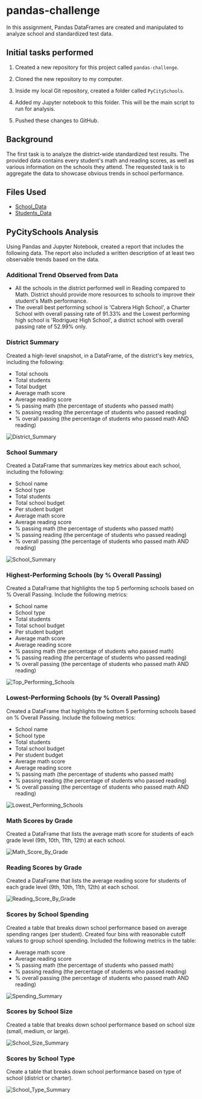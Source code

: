# pandas-challenge

In this assignment, Pandas DataFrames are created and manipulated to analyze school and standardized test data.

## Initial tasks performed

1. Created a new repository for this project called `pandas-challenge`. 

2. Cloned the new repository to my computer.

3. Inside my local Git repository, created a folder called `PyCitySchools`.

4. Added my Jupyter notebook to this folder. This will be the main script to run for analysis.

5. Pushed these changes to GitHub.

## Background

The first task is to analyze the district-wide standardized test results. The provided data contains every student's math and reading scores, as well as various information on the schools they attend. The requested task is to aggregate the data to showcase obvious trends in school performance.

## Files Used

- [School_Data](Resources/schools_complete.csv)
- [Students_Data](Resources/students_complete.csv)

## PyCitySchools Analysis

Using Pandas and Jupyter Notebook, created a report that includes the following data. The report also included a written description of at least two observable trends based on the data.

### Additional Trend Observed from Data

* All the schools in the district performed well in Reading compared to Math. District should provide more resources to schools to improve their student's Math performance. 
* The overall best performing school is 'Cabrera High School', a Charter School with overall passing rate of 91.33% and the Lowest performing high school is 'Rodriguez High School', a district school with overall passing rate of 52.99% only.

### District Summary

Created a high-level snapshot, in a DataFrame, of the district's key metrics, including the following:

* Total schools
* Total students
* Total budget
* Average math score
* Average reading score
* % passing math (the percentage of students who passed math)
* % passing reading (the percentage of students who passed reading)
* % overall passing (the percentage of students who passed math AND reading)

![District_Summary](PyCitySchools/Analysis/District_Summary.png)

### School Summary

Created a DataFrame that summarizes key metrics about each school, including the following:

* School name
* School type
* Total students
* Total school budget
* Per student budget
* Average math score
* Average reading score
* % passing math (the percentage of students who passed math)
* % passing reading (the percentage of students who passed reading)
* % overall passing (the percentage of students who passed math AND reading)

![School_Summary](PyCitySchools/Analysis/School_Summary.png)

### Highest-Performing Schools (by % Overall Passing)

Created a DataFrame that highlights the top 5 performing schools based on % Overall Passing. Include the following metrics:

* School name
* School type
* Total students
* Total school budget
* Per student budget
* Average math score
* Average reading score
* % passing math (the percentage of students who passed math)
* % passing reading (the percentage of students who passed reading)
* % overall passing (the percentage of students who passed math AND reading)

![Top_Performing_Schools](PyCitySchools/Analysis/Top_Performing_schools.png)

### Lowest-Performing Schools (by % Overall Passing)

Created a DataFrame that highlights the bottom 5 performing schools based on % Overall Passing. Include the following metrics:

* School name
* School type
* Total students
* Total school budget
* Per student budget
* Average math score
* Average reading score
* % passing math (the percentage of students who passed math)
* % passing reading (the percentage of students who passed reading)
* % overall passing (the percentage of students who passed math AND reading)

![Lowest_Performing_Schools](PyCitySchools/Analysis/Lowest_Performing_schools.png)

### Math Scores by Grade

Created a DataFrame that lists the average math score for students of each grade level (9th, 10th, 11th, 12th) at each school.

![Math_Score_By_Grade](PyCitySchools/Analysis/Math_Score_By_Grade.png)

### Reading Scores by Grade

Created a DataFrame that lists the average reading score for students of each grade level (9th, 10th, 11th, 12th) at each school.

![Reading_Score_By_Grade](PyCitySchools/Analysis/Reading_Score_By_Grade.png)

### Scores by School Spending

Created a table that breaks down school performance based on average spending ranges (per student). Created four bins with reasonable cutoff values to group school spending. Included the following metrics in the table:

* Average math score
* Average reading score
* % passing math (the percentage of students who passed math)
* % passing reading (the percentage of students who passed reading)
* % overall passing (the percentage of students who passed math AND reading)

![Spending_Summary](PyCitySchools/Analysis/Spending_Summary.png)

### Scores by School Size

Created a table that breaks down school performance based on school size (small, medium, or large).

![School_Size_Summary](PyCitySchools/Analysis/School_Size_Summary.png)

### Scores by School Type

Create a table that breaks down school performance based on type of school (district or charter).

![School_Type_Summary](PyCitySchools/Analysis/School_Type_Summary.png)

